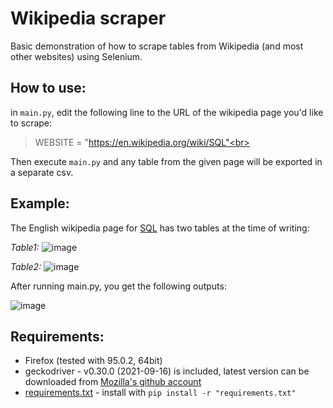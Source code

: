 Wikipedia scraper
============================

Basic demonstration of how to scrape tables from Wikipedia (and most other websites) using Selenium.


## How to use:
in `main.py`,  edit the following line to the URL of the wikipedia page you'd like to scrape:

> WEBSITE = "https://en.wikipedia.org/wiki/SQL"<br>

Then execute `main.py` and any table from the given page will be exported in a separate csv. 

## Example:

The English wikipedia page for [SQL](https://en.wikipedia.org/wiki/SQL) has two tables at the time of writing:

*Table1:*
![image](https://user-images.githubusercontent.com/90369156/149567652-6c0116d4-7fdc-4927-8d39-00755a1fbdd7.png)

*Table2:*
![image](https://user-images.githubusercontent.com/90369156/149567948-406cd160-b670-4e60-8c31-e2e68bc58f90.png)

After running main.py, you get the following outputs:

![image](https://user-images.githubusercontent.com/90369156/149568408-074ba4c7-acc0-43f6-88fc-97f7e228e729.png)



## Requirements:
- Firefox (tested with 95.0.2, 64bit)
- geckodriver - v0.30.0 (2021-09-16) is included, latest version can be downloaded from [Mozilla's github account](https://github.com/mozilla/geckodriver/)
- [requirements.txt](requirements.txt) - install with `pip install -r "requirements.txt"`
